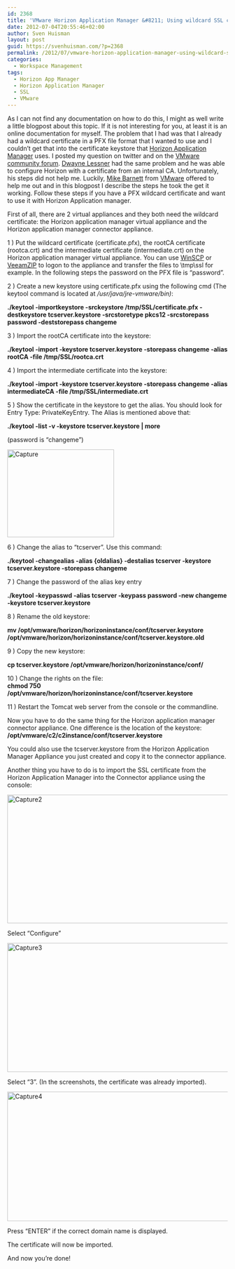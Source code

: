 ```yaml
---
id: 2368
title: 'VMware Horizon Application Manager &#8211; Using wildcard SSL certificate'
date: 2012-07-04T20:55:46+02:00
author: Sven Huisman
layout: post
guid: https://svenhuisman.com/?p=2368
permalink: /2012/07/vmware-horizon-application-manager-using-wildcard-ssl-certificate/
categories:
  - Workspace Management
tags:
  - Horizon App Manager
  - Horizon Application Manager
  - SSL
  - VMware
---
```

As I can not find any documentation on how to do this, I might as well write a little blogpost about this topic. If it is not interesting for you, at least it is an online documentation for myself. The problem that I had was that I already had a wildcard certificate in a PFX file format that I wanted to use and I couldn’t get that into the certificate keystore that <a href="http://www.vmware.com/products/desktop_virtualization/horizon-application-manager/overview.html" target="_blank">Horizon Application Manager</a> uses. I posted my question on twitter and on the <a href="http://communities.vmware.com/message/2064575#2064575" target="_blank">VMware community forum</a>. <a href="http://www.itbloodpressure.com/2012/06/23/setting-up-horizon-application-manager-with-a-internal-ca/" target="_blank">Dwayne Lessner</a> had the same problem and he was able to configure Horizon with a certificate from an internal CA. Unfortunately, his steps did not help me. Luckily, <a href="http://twitter.com/#!/vmware_guy" target="_blank">Mike Barnett</a> from <a href="http://www.vmware.com" target="_blank">VMware</a> offered to help me out and in this blogpost I describe the steps he took the get it working. Follow these steps if you have a PFX wildcard certificate and want to use it with Horizon Application manager.

<!--more-->

First of all, there are 2 virtual appliances and they both need the wildcard certificate: the Horizon application manager virtual appliance and the Horizon application manager connector appliance.

1 ) Put the wildcard certificate (certificate.pfx), the rootCA certificate (rootca.crt) and the intermediate certificate (intermediate.crt) on the Horizon application manager virtual appliance. You can use <a href="http://winscp.net/eng/download.php" target="_blank">WinSCP</a> or <a href="http://www.veeam.com/virtual-machine-backup-solution-free.html" target="_blank">VeeamZIP</a> to logon to the appliance and transfer the files to \tmp\ssl for example. In the following steps the password on the PFX file is “password”.

2 ) Create a new keystore using certificate.pfx using the following cmd (The keytool command is located at _/usr/java/jre-vmware/bin)_:

**./keytool -importkeystore -srckeystore /tmp/SSL/certificate.pfx -destkeystore tcserver.keystore -srcstoretype pkcs12 -srcstorepass password -deststorepass changeme**

3 ) Import the rootCA certificate into the keystore:

**./keytool -import -keystore tcserver.keystore -storepass changeme -alias rootCA -file /tmp/SSL/rootca.crt**

4 ) Import the intermediate certificate into the keystore:

**./keytool -import -keystore tcserver.keystore -storepass changeme -alias intermediateCA -file /tmp/SSL/intermediate.crt**

5 ) Show the certificate in the keystore to get the alias. You should look for Entry Type: PrivateKeyEntry. The Alias is mentioned above that:

**./keytool -list -v -keystore tcserver.keystore | more**

(password is &#8220;changeme&#8221;)

[<img style="background-image: none; padding-top: 0px; padding-left: 0px; display: inline; padding-right: 0px; border: 0px;" title="Capture" src="https://svenhuisman.com/wp-content/uploads/2012/07/Capture_thumb.png" alt="Capture" width="244" height="200" border="0" />](https://svenhuisman.com/wp-content/uploads/2012/07/Capture.png)

6 ) Change the alias to “tcserver”. Use this command:

**./keytool -changealias -alias {oldalias} -destalias tcserver -keystore tcserver.keystore -storepass changeme**

7 ) Change the password of the alias key entry

**./keytool -keypasswd -alias tcserver -keypass password -new changeme -keystore tcserver.keystore**

8 ) Rename the old keystore:

**mv /opt/vmware/horizon/horizoninstance/conf/tcserver.keystore /opt/vmware/horizon/horizoninstance/conf/tcserver.keystore.old**

9 ) Copy the new keystore:

**cp tcserver.keystore /opt/vmware/horizon/horizoninstance/conf/**

10 ) Change the rights on the file:  
**chmod 750 /opt/vmware/horizon/horizoninstance/conf/tcserver.keystore**

11 ) Restart the Tomcat web server from the console or the commandline.

Now you have to do the same thing for the Horizon application manager connector appliance. One difference is the location of the keystore: **/opt/vmware/c2/c2instance/conf/tcserver.keystore**

You could also use the tcserver.keystore from the Horizon Application Manager Appliance you just created and copy it to the connector appliance.

Another thing you have to do is to import the SSL certificate from the Horizon Application Manager into the Connector appliance using the console:

[<img style="background-image: none; padding-top: 0px; padding-left: 0px; display: inline; padding-right: 0px; border: 0px;" title="Capture2" src="https://svenhuisman.com/wp-content/uploads/2012/07/Capture2_thumb.png" alt="Capture2" width="525" height="293" border="0" />](https://svenhuisman.com/wp-content/uploads/2012/07/Capture2.png)

Select “Configure”

[<img style="background-image: none; padding-top: 0px; padding-left: 0px; display: inline; padding-right: 0px; border: 0px;" title="Capture3" src="https://svenhuisman.com/wp-content/uploads/2012/07/Capture3_thumb.png" alt="Capture3" width="528" height="294" border="0" />](https://svenhuisman.com/wp-content/uploads/2012/07/Capture3.png)

Select “3”. (In the screenshots, the certificate was already imported).

[<img style="background-image: none; padding-top: 0px; padding-left: 0px; display: inline; padding-right: 0px; border: 0px;" title="Capture4" src="https://svenhuisman.com/wp-content/uploads/2012/07/Capture4_thumb.png" alt="Capture4" width="530" height="295" border="0" />](https://svenhuisman.com/wp-content/uploads/2012/07/Capture4.png)

Press “ENTER” if the correct domain name is displayed.

The certificate will now be imported.

And now you’re done!